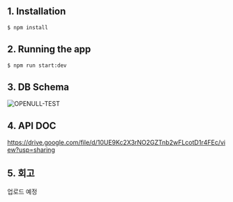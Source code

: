 ## 1. Installation

```bash
$ npm install
```

## 2. Running the app

```bash
$ npm run start:dev
```

## 3. DB Schema
![OPENULL-TEST](https://user-images.githubusercontent.com/68436925/110335352-14918500-8067-11eb-8543-7a1886223644.png)

## 4. API DOC
https://drive.google.com/file/d/10UE9Kc2X3rNO2GZTnb2wFLcotD1r4FEc/view?usp=sharing

## 5. 회고
업로드 예정
